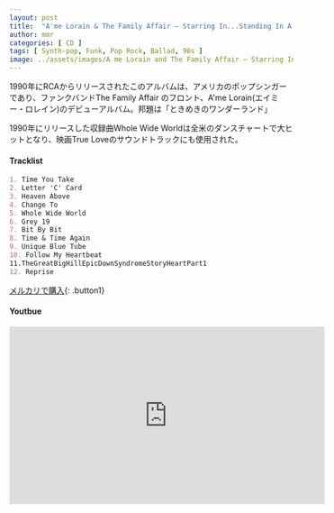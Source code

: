 ```yaml
---
layout: post
title:  "A'me Lorain & The Family Affair – Starring In...Standing In A Monkey Sea"
author: mmr
categories: [ CD ]
tags: [ Synth-pop, Funk, Pop Rock, Ballad, 90s ]
image: ../assets/images/A me Lorain and The Family Affair – Starring In Standing In A Monkey Sea.webp
---
```


1990年にRCAからリリースされたこのアルバムは、アメリカのポップシンガーであり、ファンクバンドThe Family Affair のフロント、A'me Lorain(エイミー・ロレイン)のデビューアルバム。邦題は「ときめきのワンダーランド」

1990年にリリースした収録曲Whole Wide Worldは全米のダンスチャートで大ヒットとなり、映画True Loveのサウンドトラックにも使用された。


#### Tracklist
```md
1. Time You Take
2. Letter 'C' Card
3. Heaven Above
4. Change To
5. Whole Wide World
6. Grey 19
7. Bit By Bit
8. Time & Time Again
9. Unique Blue Tube
10. Follow My Heartbeat
11.TheGreatBigHillEpicDownSyndromeStoryHeartPart1
12. Reprise
```

[メルカリで購入](https://jp.mercari.com/item/m26638161977?afid=6142608987){: .button1}

#### Youtbue
<iframe width="560" height="315" src="https://www.youtube.com/embed/0gFzLWYVt14?si=eBYxdOGOwIvtMJ-9" title="YouTube video player" frameborder="0" allow="accelerometer; autoplay; clipboard-write; encrypted-media; gyroscope; picture-in-picture; web-share" referrerpolicy="strict-origin-when-cross-origin" allowfullscreen></iframe>